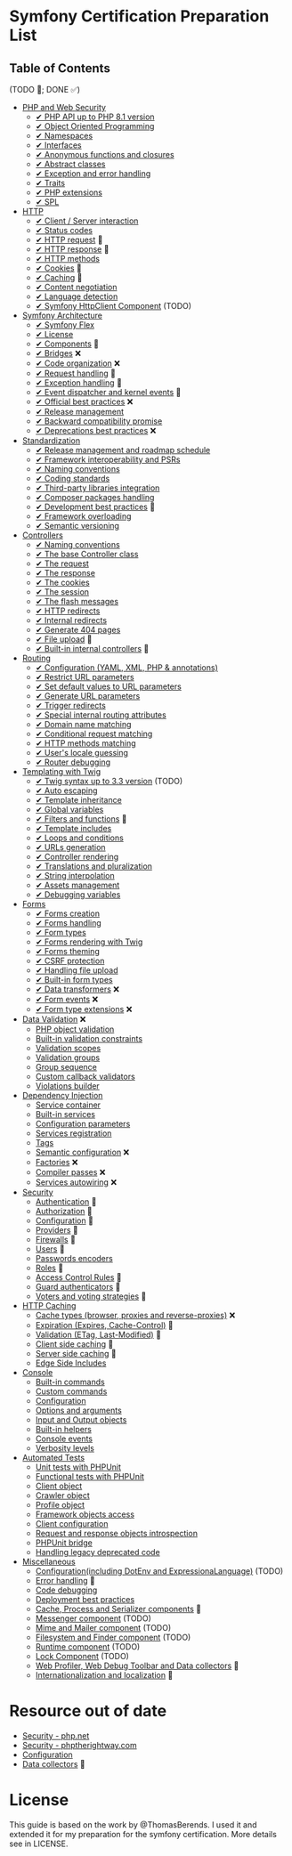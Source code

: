 # Symfony Certification Preparation List

## Table of Contents
(TODO 🎯; DONE ✅)

- [PHP and Web Security](/topics/php-and-web-security.md)
    - [✔︎ PHP API up to PHP 8.1 version](/topics/php-and-web-security.md#php-api-up-to-php-81-version)
    - [✔︎ Object Oriented Programming](/topics/php-and-web-security.md#object-oriented-programming)
    - [✔︎ Namespaces](/topics/php-and-web-security.md#namespaces)
    - [✔︎ Interfaces](/topics/php-and-web-security.md#interfaces)
    - [✔︎ Anonymous functions and closures](/topics/php-and-web-security.md#anonymous-functions-and-closures)
    - [✔︎ Abstract classes](/topics/php-and-web-security.md#abstract-classes)
    - [✔︎ Exception and error handling](/topics/php-and-web-security.md#exception-and-error-handling)
    - [✔︎ Traits](/topics/php-and-web-security.md#traits)
    - [✔︎ PHP extensions](/topics/php-and-web-security.md#php-extensions)
    - [✔︎ SPL](/topics/php-and-web-security.md#spl)
- [HTTP](/topics/http.md)
    - [✔︎ Client / Server interaction](/topics/http.md#client--server-interaction)
    - [✔︎ Status codes](/topics/http.md#status-codes)
    - [✔︎ HTTP request](/topics/http.md#http-request) 🎯
    - [✔︎ HTTP response](/topics/http.md#http-response) 🎯
    - [✔︎ HTTP methods](/topics/http.md#http-methods)
    - [✔︎ Cookies](/topics/http.md#cookies) 🎯
    - [✔︎ Caching](/topics/http.md#caching) 🎯
    - [✔︎ Content negotiation](/topics/http.md#content-negotiation)
    - [✔︎ Language detection](/topics/http.md#language-detection)
    - [✔︎ Symfony HttpClient Component](/topics/http.md) (TODO)
- [Symfony Architecture](/topics/symfony-architecture.md)
    - [✔︎ Symfony Flex](/topics/symfony-architecture.md#symfony-flex)
    - [✔︎ License](/topics/symfony-architecture.md#license)
    - [✔︎ Components](/topics/symfony-architecture.md#components) 🎯
    - [✔︎ Bridges](/topics/symfony-architecture.md#bridges) ❌
    - [✔︎ Code organization](/topics/symfony-architecture.md#code-organization) ❌
    - [✔︎ Request handling](/topics/symfony-architecture.md#request-handling) 🎯
    - [✔︎ Exception handling](/topics/symfony-architecture.md#exception-handling) 🎯
    - [✔︎ Event dispatcher and kernel events](/topics/symfony-architecture.md#event-dispatcher-and-kernel-events) 🎯
    - [✔︎ Official best practices](/topics/symfony-architecture.md#official-best-practices) ❌
    - [✔︎ Release management](/topics/symfony-architecture.md#release-management)
    - [✔︎ Backward compatibility promise](/topics/symfony-architecture.md#backward-compatibility-promise)
    - [✔︎ Deprecations best practices](/topics/symfony-architecture.md#deprecations-best-practices) ❌
- [Standardization](/topics/standardization.md)
    - [✔︎ Release management and roadmap schedule](/topics/standardization.md#release-management-and-roadmap-schedule)
    - [✔︎ Framework interoperability and PSRs](/topics/standardization.md#framework-interoperability-and-psrs)
    - [✔︎ Naming conventions](/topics/standardization.md#naming-conventions)
    - [✔︎ Coding standards](/topics/standardization.md#coding-standards)
    - [✔︎ Third-party libraries integration](/topics/standardization.md#third-party-libraries-integration)
    - [✔︎ Composer packages handling](/topics/standardization.md#composer-packages-handling)
    - [✔︎ Development best practices](/topics/standardization.md#development-best-practices) 🎯
    - [✔︎ Framework overloading](/topics/standardization.md#framework-overloading)
    - [✔︎ Semantic versioning](/topics/standardization.md#semantic-versioning)
- [Controllers](/topics/controllers.md) 
    - [✔︎ Naming conventions](/topics/controllers.md#naming-conventions)
    - [✔︎ The base Controller class](/topics/controllers.md#the-base-controller-class)
    - [✔︎ The request](/topics/controllers.md#the-request)
    - [✔︎ The response](/topics/controllers.md#the-response)
    - [✔︎ The cookies](/topics/controllers.md#the-cookies)
    - [✔︎ The session](/topics/controllers.md#the-session)
    - [✔︎ The flash messages](/topics/controllers.md#the-flash-messages)
    - [✔︎ HTTP redirects](/topics/controllers.md#http-redirects)
    - [✔︎ Internal redirects](/topics/controllers.md#internal-redirects)
    - [✔︎ Generate 404 pages](/topics/controllers.md#generate-404-pages)
    - [✔︎ File upload](/topics/controllers.md#file-upload) 🎯
    - [✔︎ Built-in internal controllers](/topics/controllers.md#built-in-internal-controllers) 🎯
- [Routing](/topics/routing.md)
    - [✔︎ Configuration (YAML, XML, PHP & annotations)](/topics/routing.md#configuration-yaml-xml-php--annotations)
    - [✔︎ Restrict URL parameters](/topics/routing.md#restrict-url-parameters)
    - [✔︎ Set default values to URL parameters](/topics/routing.md#set-default-values-to-url-parameters)
    - [✔︎ Generate URL parameters](/topics/routing.md#generate-url-parameters)
    - [✔︎ Trigger redirects](/topics/routing.md#trigger-redirects)
    - [✔︎ Special internal routing attributes](/topics/routing.md#special-internal-routing-attributes)
    - [✔︎ Domain name matching](/topics/routing.md#domain-name-matching)
    - [✔︎ Conditional request matching](/topics/routing.md#conditional-request-matching)
    - [✔︎ HTTP methods matching](/topics/routing.md#http-methods-matching)
    - [✔︎ User's locale guessing](/topics/routing.md#users-locale-guessing)
    - [✔︎ Router debugging](/topics/routing.md#router-debugging)
- [Templating with Twig](/topics/templating-with-twig.md)
    - [✔︎ Twig syntax up to 3.3 version](/topics/templating-with-twig.md#auto-escaping) (TODO)
    - [✔︎ Auto escaping](/topics/templating-with-twig.md#auto-escaping)
    - [✔︎ Template inheritance](/topics/templating-with-twig.md#template-inheritance)
    - [✔︎ Global variables](/topics/templating-with-twig.md#global-variables)
    - [✔︎ Filters and functions](/topics/templating-with-twig.md#filters-and-functions) 🎯
    - [✔︎ Template includes](/topics/templating-with-twig.md#template-includes)
    - [✔︎ Loops and conditions](/topics/templating-with-twig.md#loops-and-conditions)
    - [✔︎ URLs generation](/topics/templating-with-twig.md#urls-generation)
    - [✔︎ Controller rendering](/topics/templating-with-twig.md#controller-rendering)
    - [✔︎ Translations and pluralization](/topics/templating-with-twig.md#translations-and-pluralization)
    - [✔︎ String interpolation](/topics/templating-with-twig.md#string-interpolation)
    - [✔︎ Assets management](/topics/templating-with-twig.md#assets-management)
    - [✔︎ Debugging variables](/topics/templating-with-twig.md#debugging-variables)
- [Forms](/topics/forms.md)
    - [✔︎ Forms creation](/topics/forms.md#forms-creation)
    - [✔︎ Forms handling](/topics/forms.md#forms-handling)
    - [✔︎ Form types](/topics/forms.md#form-types)
    - [✔︎ Forms rendering with Twig](/topics/forms.md#forms-rendering-with-twig)
    - [✔︎ Forms theming](/topics/forms.md#forms-theming)
    - [✔︎ CSRF protection](/topics/forms.md#csrf-protection)
    - [✔︎ Handling file upload](/topics/forms.md#handling-file-upload)
    - [✔︎ Built-in form types](/topics/forms.md#built-in-form-types)
    - [✔︎ Data transformers](/topics/forms.md#data-transformers) ❌
    - [✔︎ Form events](/topics/forms.md#form-events) ❌
    - [✔︎ Form type extensions](/topics/forms.md#form-type-extensions) ❌
- [Data Validation](/topics/data-validation.md) ❌
    - [PHP object validation](/topics/data-validation.md#php-object-validation)
    - [Built-in validation constraints](/topics/data-validation.md#built-in-validation-constraints)
    - [Validation scopes](/topics/data-validation.md#validation-scopes)
    - [Validation groups](/topics/data-validation.md#validation-groups)
    - [Group sequence](/topics/data-validation.md#group-sequence)
    - [Custom callback validators](/topics/data-validation.md#custom-callback-validators)
    - [Violations builder](/topics/data-validation.md#violations-builder)
- [Dependency Injection](/topics/dependency-injection.md)
    - [Service container](/topics/dependency-injection.md#service-container)
    - [Built-in services](/topics/dependency-injection.md#built-in-services)
    - [Configuration parameters](/topics/dependency-injection.md#configuration-parameters)
    - [Services registration](/topics/dependency-injection.md#services-registration)
    - [Tags](/topics/dependency-injection.md#tags)
    - [Semantic configuration](/topics/dependency-injection.md#semantic-configuration) ❌
    - [Factories](/topics/dependency-injection.md#factories) ❌
    - [Compiler passes](/topics/dependency-injection.md#compiler-passes) ❌
    - [Services autowiring](/topics/dependency-injection.md#services-autowiring) ❌
- [Security](/topics/security.md)
    - [Authentication](/topics/security.md#authentication) 🎯
    - [Authorization](/topics/security.md#authorization) 🎯
    - [Configuration](/topics/security.md#configuration) 🎯
    - [Providers](/topics/security.md#providers) 🎯
    - [Firewalls](/topics/security.md#firewalls) 🎯
    - [Users](/topics/security.md#users) 🎯
    - [Passwords encoders](/topics/security.md#passwords-encoders) 
    - [Roles](/topics/security.md#roles) 🎯
    - [Access Control Rules](/topics/security.md#access-control-rules) 🎯
    - [Guard authenticators](/topics/security.md#guard-authenticators) 🎯
    - [Voters and voting strategies](/topics/security.md#voters-and-voting-strategies)  🎯
- [HTTP Caching](/topics/http-caching.md)
    - [Cache types (browser, proxies and reverse-proxies)](/topics/http-caching.md#cache-types-browser-proxies-and-reverse-proxies) ❌
    - [Expiration (Expires, Cache-Control)](/topics/http-caching.md#expiration-expires-cache-control) 🎯
    - [Validation (ETag, Last-Modified)](/topics/http-caching.md#validation-etag-last-modified) 🎯
    - [Client side caching](/topics/http-caching.md#client-side-caching) 🎯
    - [Server side caching](/topics/http-caching.md#server-side-caching) 🎯
    - [Edge Side Includes](/topics/http-caching.md#edge-side-includes)
- [Console](/topics/console.md)
    - [Built-in commands](/topics/console.md#built-in-commands)
    - [Custom commands](/topics/console.md#custom-commands)
    - [Configuration](/topics/console.md#configuration)
    - [Options and arguments](/topics/console.md#options-and-arguments)
    - [Input and Output objects](/topics/console.md#input-and-output-objects)
    - [Built-in helpers](/topics/console.md#built-in-helpers)
    - [Console events](/topics/console.md#console-events)
    - [Verbosity levels](/topics/console.md#verbosity-levels)
- [Automated Tests](/topics/automated-tests.md)
    - [Unit tests with PHPUnit](/topics/automated-tests.md#unit-tests-with-phpunit)
    - [Functional tests with PHPUnit](/topics/automated-tests.md#functional-tests-with-phpunit)
    - [Client object](/topics/automated-tests.md#client-object)
    - [Crawler object](/topics/automated-tests.md#crawler-object)
    - [Profile object](/topics/automated-tests.md#profile-object)
    - [Framework objects access](/topics/automated-tests.md#framework-objects-access)
    - [Client configuration](/topics/automated-tests.md#client-configuration)
    - [Request and response objects introspection](/topics/automated-tests.md#request-and-response-objects-introspection)
    - [PHPUnit bridge](/topics/automated-tests.md#phpunit-bridge)
    - [Handling legacy deprecated code](/topics/automated-tests.md#handling-legacy-deprecated-code)
- [Miscellaneous](/topics/miscellaneous.md)
    - [Configuration(including DotEnv and ExpressionaLanguage)](/topics/miscellaneous.md#) (TODO)
    - [Error handling](/topics/miscellaneous.md#error-handling) 🎯
    - [Code debugging](/topics/miscellaneous.md#code-debugging)
    - [Deployment best practices](/topics/miscellaneous.md#deployment-best-practices)
    - [Cache, Process and Serializer components](/topics/miscellaneous.md#process-and-serializer-components) 🎯
    - [Messenger component](/topics/miscellaneous.md#messenger-component) (TODO)
    - [Mime and Mailer component](/topics/miscellaneous.md#mime-mailer-component) (TODO)
    - [Filesystem and Finder component](/topics/miscellaneous.md#filesystem-finder-component) (TODO)
    - [Runtime component](/topics/miscellaneous.md#runtime-component) (TODO)
    - [Lock Component](/topics/miscellaneous.md#lock-component) (TODO)
    - [Web Profiler, Web Debug Toolbar and Data collectors](/topics/miscellaneous.md#web-profiler-and-web-debug-toolbar) 🎯
    - [Internationalization and localization](/topics/miscellaneous.md#internationalization-and-localization) 🎯


# Resource out of date
- [Security - php.net](http://php.net/manual/en/security.php)
- [Security - phptherightway.com](http://www.phptherightway.com/#security)
- [Configuration](/topics/symfony-architecture.md#configuration)
- [Data collectors](/topics/miscellaneous.md#data-collectors) 🎯


# License
This guide is based on the work by @ThomasBerends. I used it and extended it for my preparation for the symfony certification. More details see in LICENSE.

